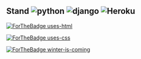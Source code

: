 ## Stand ![python] ![django] ![Heroku]

[python]: https://img.shields.io/github/pipenv/locked/python-version/ablades/algohop?style=flat-square 

[Heroku]: https://img.shields.io/badge/heroku-deployed-brightgreen?style=flat-square

[django]:(https://img.shields.io/badge/django-v3.0.2-green.svg)

[![ForTheBadge uses-html](http://ForTheBadge.com/images/badges/uses-html.svg)](http://ForTheBadge.com)

[![ForTheBadge uses-css](http://ForTheBadge.com/images/badges/uses-css.svg)](http://ForTheBadge.com)

[![ForTheBadge winter-is-coming](http://ForTheBadge.com/images/badges/winter-is-coming.svg)](http://ForTheBadge.com)
